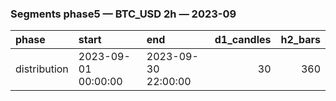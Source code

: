 ### Segments phase5 — BTC_USD 2h — 2023-09

| phase        | start               | end                 |   d1_candles |   h2_bars |
|:-------------|:--------------------|:--------------------|-------------:|----------:|
| distribution | 2023-09-01 00:00:00 | 2023-09-30 22:00:00 |           30 |       360 |